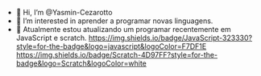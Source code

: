- 👋 Hi, I’m @Yasmin-Cezarotto
- 👀 I’m interested in aprender a programar novas linguagens.  
- 🌱 Atualmente estou atualizando um programar recentemente em JavaScript e scratch.
https://img.shields.io/badge/JavaScript-323330?style=for-the-badge&logo=javascript&logoColor=F7DF1E  https://img.shields.io/badge/Scratch-4D97FF?style=for-the-badge&logo=Scratch&logoColor=white
